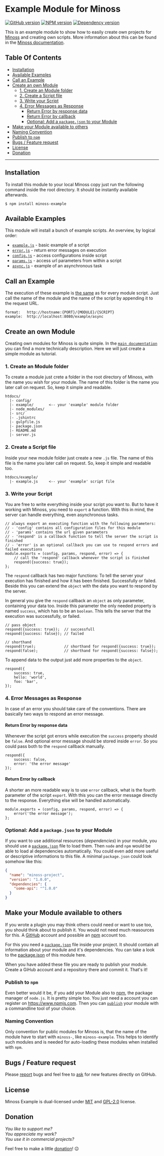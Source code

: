 # Example Module for Minoss
[![GitHub version](https://badge.fury.io/gh/dkern%2Fminoss-example.svg)](http://github.com/dkern/minoss-example)
[![NPM version](https://badge.fury.io/js/minoss-example.svg)](http://www.npmjs.org/package/minoss-example)
[![Dependency version](https://david-dm.org/dkern/minoss-example.png)](https://david-dm.org/dkern/minoss-example)

This is an example module to show how to easily create own projects for [Minoss](https://github.com/dkern/minoss) and creating own scripts.
More information about this can be found in the [Minoss documentation](https://github.com/dkern/minoss#create-an-own-module).


## Table Of Contents
* [Installation](#installation)
* [Available Examples](#available-examples)
* [Call an Example](#call-an-example)
* [Create an own Module](#create-an-own-module)
  * [1. Create an Module folder](#1-create-an-module-folder)
  * [2. Create a Script file](#2-create-a-script-file)
  * [3. Write your Script](#3-write-your-script)
  * [4. Error Messages as Response](#4-error-messages-as-response)
    * [Return Error by response data](#return-error-by-response-data)
    * [Return Error by callback](#return-error-by-callback)
    * [Optional: Add a `package.json` to your Module](#optional-add-a-packagejson-to-your-module)
* [Make your Module available to others](#make-your-module-available-to-others)
* [Naming Convention](#naming-convention)
* [Publish to `npm`](#publish-to-npm)
* [Bugs / Feature request](#bugs--feature-request)
* [License](#license)
* [Donation](#donation)


---


## Installation
To install this module to your local Minoss copy just run the following command inside the root directory.
It should be instantly available afterwards.

```SH
$ npm install minoss-example
```


## Available Examples
This module will install a bunch of example scripts.
An overview, by logical order:

- [`example.js`](https://github.com/dkern/minoss-example/blob/master/example.js) - basic example of a script
- [`error.js`](https://github.com/dkern/minoss-example/blob/master/error.js)   - return error messages on execution
- [`config.js`](https://github.com/dkern/minoss-example/blob/master/config.js)  - access configurations inside script
- [`params.js`](https://github.com/dkern/minoss-example/blob/master/params.js)  - access url parameters from within a script
- [`async.js`](https://github.com/dkern/minoss-example/blob/master/async.js)   - example of an asynchronous task


## Call an Example
The execution of these example is [the same](https://github.com/dkern/minoss#call-a-module-script) as for every module script.
Just call the name of the module and the name of the script by appending it to the request URL.

```TEXT
format:   http://hostname:{PORT}/{MODULE}/{SCRIPT}
example:  http://localhost:8080/example/async
```


## Create an own Module
Creating own modules for Minoss is quite simple.
In the [`main documentation`](https://github.com/dkern/minoss#create-an-own-module) you can find a more technically description.
Here we will just create a simple module as tutorial.


### 1. Create an Module folder
To create a module just crete a folder in the root directory of Minoss, with the name you wish for your module.
The name of this folder is the name you later call on request.
So, keep it simple and readable.

```
htdocs/
  |- config/
  |- example/       <-- your 'example' module folder
  |- node_modules/
  |- src/
  |- .jshintrc
  |- gulpfile.js
  |- package.json
  |- README.md
  |- server.js
```

### 2. Create a Script file
Inside your new module folder just create a new `.js` file.
The name of this file is the name you later call on request.
So, keep it simple and readable too.

```
htdocs/example/
  |- example.js     <-- your 'example' script file
```


### 3. Write your Script
You are free to write everything inside your script you want to.
But to have it working with Minoss, you need to `export` a function.
With this in mind, the server can handle everything, even asynchronous tasks.

```JS
// always export an executing function with the following parameters:
// - 'config' contains all configuration files for this module
// - 'params' contains the url given parameters
// - 'respond' is a callback function to tell the server the script is finished
// - 'error' is an optional callback you can use to respond errors and failed executions
module.exports = (config, params, respond, error) => {
    // call the 'respond' callback whenever the script is finished
    respond({success: true});
};
```

The `respond` callback has two major functions:
To tell the server your execution has finished and how it has been finished.
Successfully or failed.
Beside this you can extend the `object` with the data you want to respond by the server.

In general you give the `respond` callback an `object` as only parameter, containing your data too.
Inside this parameter the only needed property is named `success`, which has to be an `boolean`.
This tells the server that the execution was successfully, or failed.

```JS
// pass object
respond({success: true});  // successfull
respond({success: false}); // failed

// shorthand
respond(true);             // shorthand for respond({success: true});
respond(false);            // shorthand for respond({success: false});
```

To append data to the output just add more properties to the `object`.

```JS
respond({
    success: true,
    hello: 'world',
    foo: 'bar',
});
```


### 4. Error Messages as Response
In case of an error you should take care of the conventions.
There are basically two ways to respond an error message.


#### Return Error by response data
Whenever the script got errors while execution the `success` property should be `false`.
And optional error message should be stored inside `error`. 
So you could pass both to the `respond` callback manually.

```JS
respond({
    success: false,
    error: 'the error message'
});
```


#### Return Error by callback
A shorter an more readable way is to use `error` callback, what is the fourth parameter of the script `export`.
With this you can the error message directly to the response.
Everything else will be handled automatically.

```JS
module.exports = (config, params, respond, error) => {
    error('the error message');
};
```


### Optional: Add a `package.json` to your Module
If you want to use additional resources (_dependencies_) in your module, you should use a [`package.json`](https://docs.npmjs.com/files/package.json) file to load them.
Then `node` and `npm` would be able to load al dependencies automatically.
You could even add more useful or descriptive informations to this file.
A minimal `package.json` could look somehow like this:

```JSON
{
  "name": "minoss-project",
  "version": "1.0.0",
  "dependencies": {
    "some-api": "^1.0.0"
  }
}
```


## Make your Module available to others
If you wrote a plugin you may think others could need or want to use too, you should think about to publish it.
You would not need much reasources for this.
A [GitHub](https://github.com) account and possible an [npm](https://npmjs.com) account too.

For this you need a [`package.json`](https://docs.npmjs.com/files/package.json) file inside your project.
It should contain all information about your module and it's dependencies.
You can take a look to the [package.json](https://github.com/dkern/minoss-example/blob/master/package.json) of this module here.

When you have added these file you are ready to publish your module.
Create a GiHub account and a repository there and commit it. That's it! 

### Publish to `npm`
Even better would it be, if you add your Module also to [npm](https://www.npmjs.com/), the package manager of `node.js`.
It is pretty simple too.
You just need a account you can register on https://www.npmjs.com.
Then you can [`publish`](https://docs.npmjs.com/cli/publish) your module with a commandline tool of your choice.


### Naming Convention
Only convention for public modules for Minoss is, that the name of the module have to start with `minoss-`, like `minoss-example`.
This helps to identify such modules and is needed for auto-loading these modules when installed with `npm`.


## Bugs / Feature request
Please [report](http://github.com/dkern/minoss-example/issues) bugs and feel free to [ask](http://github.com/dkern/minoss-example/issues) for new features directly on GitHub.


## License
Minoss Example is dual-licensed under [MIT](http://www.opensource.org/licenses/mit-license.php) and [GPL-2.0](http://www.gnu.org/licenses/gpl-2.0.html) license.


## Donation
_You like to support me?_  
_You appreciate my work?_  
_You use it in commercial projects?_  
  
Feel free to make a little [donation](https://www.paypal.com/cgi-bin/webscr?cmd=_s-xclick&hosted_button_id=93XQ8EYMSWHC6)! :wink:
